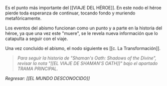 Es el punto más importante del [[VIAJE DEL HÉROE]]. En este nodo el héroe pierde toda esperanza de continuar, tocando fondo y muriendo metafóricamente.

Los eventos del abismo funcionan como un punto y a parte en la historia del héroe, ya que una vez este "muere", se le revela nueva información que lo catapulta a seguir con el viaje.

Una vez concluido el abismo, el nodo siguiente es [[c. La Transformación]].

>*Para seguir la historia de "Shaman's Oath: Shadows of the Divine", revisar la nota "[[EL VIAJE DE SHAMAN'S OATH]]" bajo el apartado TRAMA PRINCIPAL.*

*Regresar: [[EL MUNDO DESCONOCIDO]]*